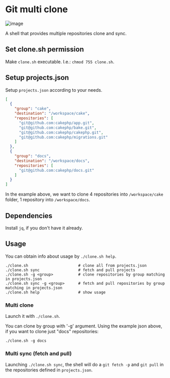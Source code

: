 # Git multi clone

![image](https://img.shields.io/badge/Shell-B238AC?style=for-the-badge&logo=favella&logoColor=white)

A shell that provides multiple repositories clone and sync.

## Set clone.sh permission

Make `clone.sh` executable. I.e.: `chmod 755 clone.sh`.

## Setup projects.json

Setup `projects.json` according to your needs.

```json
[
  {
    "group": "cake",
    "destination": "/workspace/cake",
    "repositories": [
      "git@github.com:cakephp/app.git",
      "git@github.com:cakephp/bake.git",
      "git@github.com:cakephp/cakephp.git",
      "git@github.com:cakephp/migrations.git"
    ]
  },
  {
    "group": "docs",
    "destination": "/workspace/docs",
    "repositories": [
      "git@github.com:cakephp/docs.git"
    ]
  }
]
```

In the example above, we want to clone 4 repositories into `/workspace/cake` folder, 1 repository into `/workspace/docs`.

## Dependencies

Install `jq`, if you don't have it already.

## Usage

You can obtain info about usage by `./clone.sh help`.

```shell
./clone.sh                      # clone all from projects.json
./clone.sh sync                 # fetch and pull projects
./clone.sh -g <group>           # clone repositories by group matching in projects.json
./clone.sh sync -g <group>      # fetch and pull repositories by group matching in projects.json
./clone.sh help                 # show usage
```

### Multi clone

Launch it with `./clone.sh`.

You can clone by group with '-g' argument. Using the example json above, if you want to clone just "docs" repositories:

```shell
./clone.sh -g docs
```

### Multi sync (fetch and pull)

Launching `./clone.sh sync`, the shell will do a `git fetch -p` and `git pull` in the repositories defined in `projects.json`.
